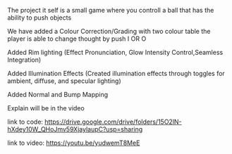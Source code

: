 The project it self is a small game where you controll a ball that has the ability to push objects

We have added a Colour Correction/Grading with two colour table the player is able to change thought by push I OR O

Added Rim lighting (Effect Pronunciation, Glow Intensity Control,Seamless Integration)

Added Illumination Effects (Created illumination effects through toggles for ambient, diffuse, and specular lighting)

Added Normal and Bump Mapping

Explain will be in the video

link to code: https://drive.google.com/drive/folders/15O2lN-hXdey10W_QHoJmv59XjaylaupC?usp=sharing

link to video: https://youtu.be/yudwemT8MeE

